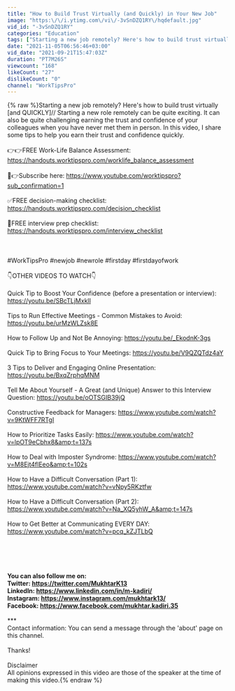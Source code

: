 ```yaml
---
title: "How to Build Trust Virtually (and Quickly) in Your New Job"
image: "https:\/\/i.ytimg.com\/vi\/-3vSnDZQ1RY\/hqdefault.jpg"
vid_id: "-3vSnDZQ1RY"
categories: "Education"
tags: ["Starting a new job remotely? Here's how to build trust virtually [and QUICKLY]","starting a new job","remote working"]
date: "2021-11-05T06:56:46+03:00"
vid_date: "2021-09-21T15:47:03Z"
duration: "PT7M26S"
viewcount: "168"
likeCount: "27"
dislikeCount: "0"
channel: "WorkTipsPro"
---
```

{% raw %}Starting a new job remotely? Here's how to build trust virtually [and QUICKLY]// Starting a new role remotely can be quite exciting. It can also be quite challenging earning the trust and confidence of your colleagues when you have never met them in person. In this video, I share some tips to help you earn their trust and confidence quickly. <br /><br />👉👉FREE Work-Life Balance Assessment: <a rel="nofollow" target="blank" href="https://handouts.worktipspro.com/worklife_balance_assessment">https://handouts.worktipspro.com/worklife_balance_assessment</a><br /> <br />🎯👉Subscribe here: <a rel="nofollow" target="blank" href="https://www.youtube.com/worktipspro?sub_confirmation=1">https://www.youtube.com/worktipspro?sub_confirmation=1</a><br /> <br />✅FREE decision-making checklist: <a rel="nofollow" target="blank" href="https://handouts.worktipspro.com/decision_checklist">https://handouts.worktipspro.com/decision_checklist</a><br /> <br />🎁FREE interview prep checklist: <a rel="nofollow" target="blank" href="https://handouts.worktipspro.com/interview_checklist">https://handouts.worktipspro.com/interview_checklist</a><br /> <br /><br /> <br />#WorkTipsPro #newjob #newrole #firstday #firstdayofwork<br /> <br />👇OTHER VIDEOS TO WATCH👇<br /> <br />Quick Tip to Boost Your Confidence (before a presentation or interview): <a rel="nofollow" target="blank" href="https://youtu.be/SBcTLjMxklI">https://youtu.be/SBcTLjMxklI</a><br /> <br />Tips to Run Effective Meetings - Common Mistakes to Avoid: <a rel="nofollow" target="blank" href="https://youtu.be/urMzWLZsk8E">https://youtu.be/urMzWLZsk8E</a><br /> <br />How to Follow Up and Not Be Annoying: <a rel="nofollow" target="blank" href="https://youtu.be/_EkodnK-3gs">https://youtu.be/_EkodnK-3gs</a><br /><br />Quick Tip to Bring Focus to Your Meetings: <a rel="nofollow" target="blank" href="https://youtu.be/V9QZQTdz4aY">https://youtu.be/V9QZQTdz4aY</a><br /> <br />3 Tips to Deliver and Engaging Online Presentation: <a rel="nofollow" target="blank" href="https://youtu.be/BxqZrphqMNM">https://youtu.be/BxqZrphqMNM</a><br /> <br />Tell Me About Yourself - A Great (and Unique) Answer to this Interview Question: <a rel="nofollow" target="blank" href="https://youtu.be/oOTSGIB39jQ">https://youtu.be/oOTSGIB39jQ</a><br /> <br />Constructive Feedback for Managers: <a rel="nofollow" target="blank" href="https://www.youtube.com/watch?v=9KtWFF7RTgI">https://www.youtube.com/watch?v=9KtWFF7RTgI</a><br /> <br />How to Prioritize Tasks Easily: <a rel="nofollow" target="blank" href="https://www.youtube.com/watch?v=lpOT9eCbhx8&amp;t=137s">https://www.youtube.com/watch?v=lpOT9eCbhx8&amp;t=137s</a><br /> <br />How to Deal with Imposter Syndrome: <a rel="nofollow" target="blank" href="https://www.youtube.com/watch?v=M8Ejt4flEeo&amp;t=102s">https://www.youtube.com/watch?v=M8Ejt4flEeo&amp;t=102s</a><br /> <br />How to Have a Difficult Conversation (Part 1): <a rel="nofollow" target="blank" href="https://www.youtube.com/watch?v=vNpy5RKztfw">https://www.youtube.com/watch?v=vNpy5RKztfw</a><br /> <br />How to Have a Difficult Conversation (Part 2): <a rel="nofollow" target="blank" href="https://www.youtube.com/watch?v=Na_XQ5yhW_A&amp;t=147s">https://www.youtube.com/watch?v=Na_XQ5yhW_A&amp;t=147s</a><br /> <br />How to Get Better at Communicating EVERY DAY: <a rel="nofollow" target="blank" href="https://www.youtube.com/watch?v=pcq_kZJTLbQ">https://www.youtube.com/watch?v=pcq_kZJTLbQ</a><br /> <br /> <br /> <br />************************************<br /> <br />You can also follow me on:<br />Twitter: <a rel="nofollow" target="blank" href="https://twitter.com/MukhtarK13">https://twitter.com/MukhtarK13</a><br />LinkedIn: <a rel="nofollow" target="blank" href="https://www.linkedin.com/in/m-kadiri/">https://www.linkedin.com/in/m-kadiri/</a><br />Instagram: <a rel="nofollow" target="blank" href="https://www.instagram.com/mukhtark13/">https://www.instagram.com/mukhtark13/</a><br />Facebook: <a rel="nofollow" target="blank" href="https://www.facebook.com/mukhtar.kadiri.35">https://www.facebook.com/mukhtar.kadiri.35</a><br /> <br />***************************************<br />Contact information: You can send a message through the 'about' page on this channel.<br /> <br />Thanks!<br /> <br />Disclaimer<br />All opinions expressed in this video are those of the speaker at the time of making this video.{% endraw %}

